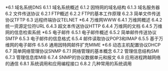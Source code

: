 *6.1 域名系统DNS
6.1.1 域名系统概述
6.1.2 因特网的域名结构
6.1.3 域名服务器
6.2 文件传送协议
6.2.1 FTP概述
6.2.2 FTP的基本工作原理
6.2.3 简单文件传送协议TFTP
6.3 远程终端协议TELNET
*6.4 万维网WWW
6.4.1 万维网概述
6.4.2 统一资源定位符URL
6.4.3 超文本传送协议HTTP
6.4.4 万维网的文档
6.4.5 万维网的信息检索系统
*6.5 电子邮件
6.5.1 电子邮件概述
6.5.2 简单邮件传送协议SMTP
6.5.3 电子邮件的信息格式
6.5.4 邮件读取协议POP3和IMAP
6.5.5 基于万维网的电子邮件
6.5.6 通用因特网邮件扩充MIME
*6.6 动态主机配置协议DHCP
6.7 简单网络管理协议SNMP
6.7.1 网络管理的基本概念
6.7.2 管理信息结构SMI
6.7.3 管理信息库MIB
6.7.4 SNMP的协议数据单元和报文
6.8 应用进程跨越网络的通信
6.8.1 系统调用和应用编程接口
6.8.2 几种常用的系统调用